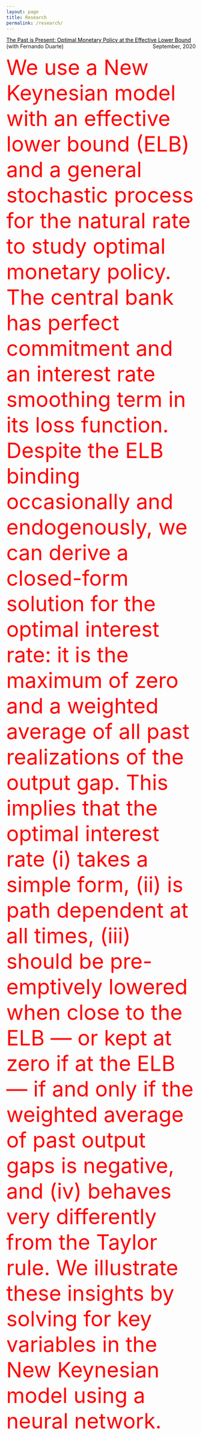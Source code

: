 ```yaml
---
layout: page
title: Research
permalink: /research/
---
```



<p style="text-align:left;">
    <a href = "https://github.com/fernandoduarte/fernandoduarte.github.io/raw/source/src/files/ZLB_neural_nets.pdf
" style="color: #000000; text-decoration: underline;">The Past is Present: Optimal Monetary Policy at the Effective Lower Bound</a>
    <span style="float:right;">
        September, 2020 
    </span> <br>
    (with Fernando Duarte)
</p>
<span style="color:red; font-size:4em;">We use a New Keynesian model with an effective lower bound (ELB) and a general stochastic process for the natural rate to study optimal monetary policy. The central bank has perfect commitment and an interest rate smoothing term in its loss function. Despite the ELB binding occasionally and endogenously, we can derive a closed-form solution for the optimal interest rate: it is the maximum of zero and a weighted average of all past realizations of the output gap. This implies that the optimal interest rate (i) takes a simple form, (ii) is path dependent at all times, (iii) should be pre-emptively lowered when close to the ELB — or kept at zero if at the ELB — if and only if the weighted average of past output gaps is negative, and (iv) behaves very differently from the Taylor rule. We illustrate these insights by solving for key variables in the New Keynesian model using a neural network.</span>


